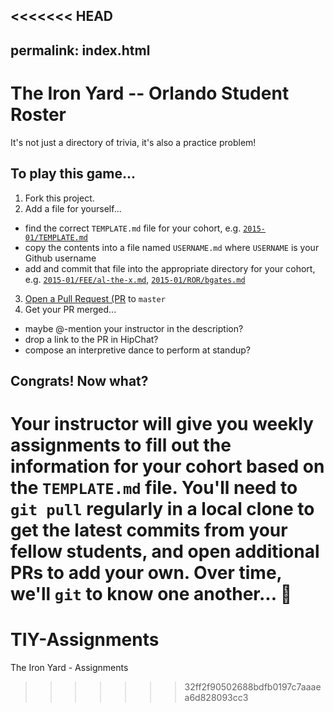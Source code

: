 <<<<<<< HEAD
---
permalink: index.html
---

# The Iron Yard -- Orlando Student Roster

It's not just a directory of trivia, it's also a practice problem!

## To play this game...

1. Fork this project.
2. Add a file for yourself...
  * find the correct `TEMPLATE.md` file for your cohort, e.g. [`2015-01/TEMPLATE.md`](2015-01/TEMPLATE.md)
  * copy the contents into a file named `USERNAME.md` where `USERNAME` is your Github username
  * add and commit that file into the appropriate directory for your cohort, e.g. [`2015-01/FEE/al-the-x.md`](2015-01/FEE/al-the-x.md), [`2015-01/ROR/bgates.md`](2015-01/ROR/bgates.md)
3. [Open a Pull Request (PR](https://github.com/TheIronYard--Orlando/student-roster/pulls) to `master`
4. Get your PR merged...
  * maybe @-mention your instructor in the description?
  * drop a link to the PR in HipChat?
  * compose an interpretive dance to perform at standup?

## Congrats! Now what?

Your instructor will give you weekly assignments to fill out the information for your cohort based on the `TEMPLATE.md` file. You'll need to `git pull` regularly in a local clone to get the latest commits from your fellow students, and open additional PRs to add your own. Over time, we'll `git` to know one another... :tomato:
=======
# TIY-Assignments
The Iron Yard - Assignments
>>>>>>> 32ff2f90502688bdfb0197c7aaaea6d828093cc3
